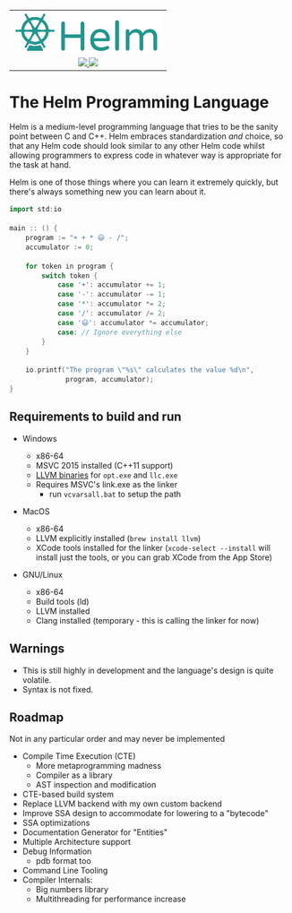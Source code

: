 <table>
  <tr>
    <td align="center">
      <img src="https://github.com/sidethink-interactive/helm-lang/raw/master/logo.png" height="74">
    </td>
  </tr>
  <tr>
    <td align="center">
      <a href="https://github.com/sidethink-interactive/helm-lang/releases/latest">
        <img src="https://img.shields.io/badge/platforms-Windows%20|%20Linux%20|%20macOS-pink.svg">
      </a>
      <a href="https://github.com/sidethink-interactive/helm-lang/blob/master/LICENSE">
        <img src="https://img.shields.io/github/license/sidethink-interactive/helm-lang.svg">
      </a>
    </td>
  </tr>
</table>

# The Helm Programming Language

Helm is a medium-level programming language that tries to be the sanity point between C and C++. Helm embraces standardization *and* choice, so that
any Helm code should look similar to any other Helm code whilst allowing programmers to express code in whatever way is appropriate for the task at hand.

Helm is one of those things where you can learn it extremely quickly, but there's always something new you can learn about it.

```go
import std:io

main :: () {
	program := "+ + * 😃 - /";
	accumulator := 0;

	for token in program {
		switch token {
			case '+': accumulator += 1;
			case '-': accumulator -= 1;
			case '*': accumulator *= 2;
			case '/': accumulator /= 2;
			case '😃': accumulator *= accumulator;
			case: // Ignore everything else
		}
	}

	io.printf("The program \"%s\" calculates the value %d\n",
	          program, accumulator);
}
```

## Requirements to build and run

- Windows
	* x86-64
	* MSVC 2015 installed (C++11 support)
	* [LLVM binaries](https://github.com/gingerBill/Odin/releases/tag/llvm-4.0-windows) for `opt.exe` and `llc.exe`
	* Requires MSVC's link.exe as the linker
		* run `vcvarsall.bat` to setup the path

- MacOS
	* x86-64
	* LLVM explicitly installed (`brew install llvm`)
	* XCode tools installed for the linker (`xcode-select --install` will install just the tools, or you can grab XCode from the App Store)

- GNU/Linux
	* x86-64
	* Build tools (ld)
	* LLVM installed
	* Clang installed (temporary - this is calling the linker for now)

## Warnings

* This is still highly in development and the language's design is quite volatile.
* Syntax is not fixed.

## Roadmap

Not in any particular order and may never be implemented

* Compile Time Execution (CTE)
	- More metaprogramming madness
	- Compiler as a library
	- AST inspection and modification
* CTE-based build system
* Replace LLVM backend with my own custom backend
* Improve SSA design to accommodate for lowering to a "bytecode"
* SSA optimizations
* Documentation Generator for "Entities"
* Multiple Architecture support
* Debug Information
	- pdb format too
* Command Line Tooling
* Compiler Internals:
	- Big numbers library
	- Multithreading for performance increase
